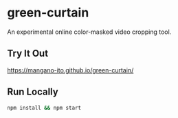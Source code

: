 # green-curtain

An experimental online color-masked video cropping tool.

## Try It Out

https://mangano-ito.github.io/green-curtain/

## Run Locally

```sh
npm install && npm start
```
